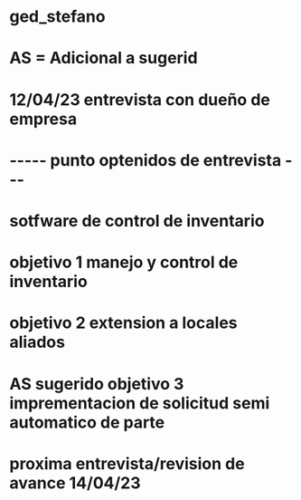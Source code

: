 # ged_stefano


# AS = Adicional a sugerid

# 12/04/23 entrevista con dueño de empresa
#   ----- punto optenidos de entrevista ---
#    sotfware de control de inventario
#    objetivo 1 manejo y control de inventario 
#    objetivo 2 extension a locales aliados
#    AS sugerido objetivo 3 imprementacion de solicitud semi automatico de parte

# proxima entrevista/revision de avance 14/04/23
#